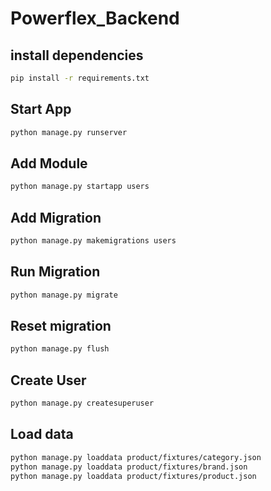 # Powerflex_Backend


## install dependencies

```bash
pip install -r requirements.txt
```

## Start App

```bash
python manage.py runserver
```

## Add Module

```bash
python manage.py startapp users
```

## Add Migration

```bash
python manage.py makemigrations users
```

## Run Migration

```bash
python manage.py migrate
```

## Reset migration

```bash
python manage.py flush
```

## Create User 

```bash
python manage.py createsuperuser
```

## Load data

```bash
python manage.py loaddata product/fixtures/category.json
python manage.py loaddata product/fixtures/brand.json
python manage.py loaddata product/fixtures/product.json
```


